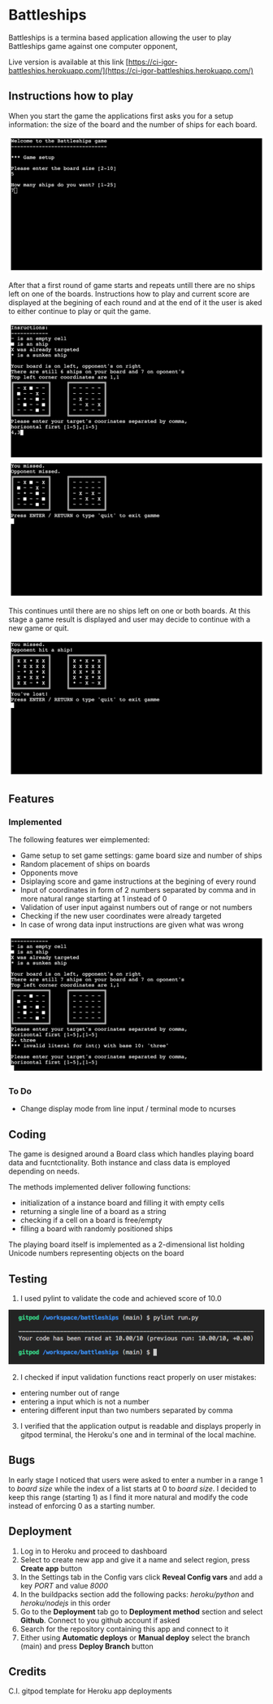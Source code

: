 # Battleships

Battleships is a termina based application allowing the user to play Battleships game against one computer opponent,

Live version is available at this link [https://ci-igor-battleships.herokuapp.com/](https://ci-igor-battleships.herokuapp.com/)

## Instructions how to play

When you start the game the applications first asks you for a setup information: the size of the board and the number of ships for each board.

![Game Setup](/assets/images/game-setup.png "Game setup")

After that a first round of game starts and repeats untill there are no ships left on one of the boards. Instructions how to play and current score are displayed at the begining of each round and at the end of it the user is aked to either continue to play or quit the game.

![Game Round](/assets/images/game_progress.png "Game round")
![Round Outcome](/assets/images/game_round_outcome.png "Round outcome")

This continues until there are no ships left on one or both boards. At this stage a game result is displayed and user may decide to continue with a new game or quit.

![Game Result](/assets/images/game_outcome.png "Game result")

## Features

### Implemented
The following features wer eimplemented:
* Game setup to set game settings: game board size and number of ships
* Random placement of ships on boards
* Opponents move
* Dsiplaying score and game instructions at the begining of every round
* Input of coordinates in form of 2 numbers separated by comma and in more natural range starting at 1 instead of 0
* Validation of user input against numbers out of range or not numbers
* Checking if the new user coordinates were already targeted
* In case of wrong data input instructions are given what was wrong


![Coordinates Validation](/assets/images/game_coordinates_validation.png "Input validation")

### To Do

* Change display mode from line input / terminal mode to ncurses

## Coding

The game is designed around a Board class which handles playing board data and fucntctionality. Both instance and class data is employed depending on needs.

The methods implemented deliver following functions:
* initialization of a instance board and filling it with empty cells
* returning a single line of a board as a string
* checking if a cell on a board is free/empty
* filling a board with randomly positioned ships

The playing board itself is implemented as a 2-dimensional list holding Unicode numbers representing objects on the board

## Testing

1. I used pylint to validate the code and achieved score of 10.0

![plint output](/assets/images/pylint_result.png "pylint output")

2. I checked if input validation functions react properly on user mistakes:
* entering number out of range
* entering a input which is not a number
* entering different input than two numbers separated by comma
3. I verified that the application output is readable and displays properly in gitpod terminal, the Heroku's one and in terminal of the local machine.

## Bugs
In early stage I noticed that users were asked to enter a number in a range 1 to *board size* while the index of a list starts at 0 to *board size*. I decided to keep this range (starting 1) as I find it more natural and modify the code instead of enforcing 0 as a starting number.

## Deployment

1. Log in to Heroku and proceed to dashboard
2. Select to create new app and give it a name and select region, press **Create app** button
3. In the Settings tab in the Config vars click **Reveal Config vars** and add a key *PORT* and value *8000*
4. In the buildpacks section add the following packs: *heroku/python* and *heroku/nodejs* in this order
5. Go to the **Deployment** tab go to **Deployment method** section and select **Github**. Connect to you github account if asked
6. Search for the repository containing this app and connect to it
7. Either using **Automatic deploys** or **Manual deploy** select the branch (main) and press **Deploy Branch** button


## Credits

C.I. gitpod template for Heroku app deployments